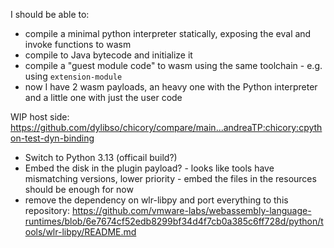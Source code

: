 
I should be able to:

- compile a minimal python interpreter statically, exposing the eval and invoke functions to wasm
- compile to Java bytecode and initialize it
- compile a "guest module code" to wasm using the same toolchain - e.g. using `extension-module`
- now I have 2 wasm payloads, an heavy one with the Python interpreter and a little one with just the user code

WIP host side:
https://github.com/dylibso/chicory/compare/main...andreaTP:chicory:cpython-test-dyn-binding

- Switch to Python 3.13 (officail build?)
- Embed the disk in the plugin payload? - looks like tools have mismatching versions, lower priority - embed the files in the resources should be enough for now
- remove the dependency on wlr-libpy and port everything to this repository: https://github.com/vmware-labs/webassembly-language-runtimes/blob/6e7674cf52edb8299bf34d4f7cb0a385c6ff728d/python/tools/wlr-libpy/README.md
